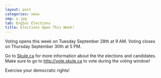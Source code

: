 ```yaml
---
layout: post
categories: news
img: a.jpg
tab: EngSoc Elections
title: Elections Open This Week!
---
```


Voting opens this week on Tuesday September 28th at 9 AM. Voting closes on Thursday September 30th at 5 PM.

Go to <a href="">Skule.ca</a> for more information about the the elections and candidates. Make sure to go to <a href="http://vote.skule.ca">http://vote.skule.ca</a> to vote during the voting window!

Exercise your democratic rights!
